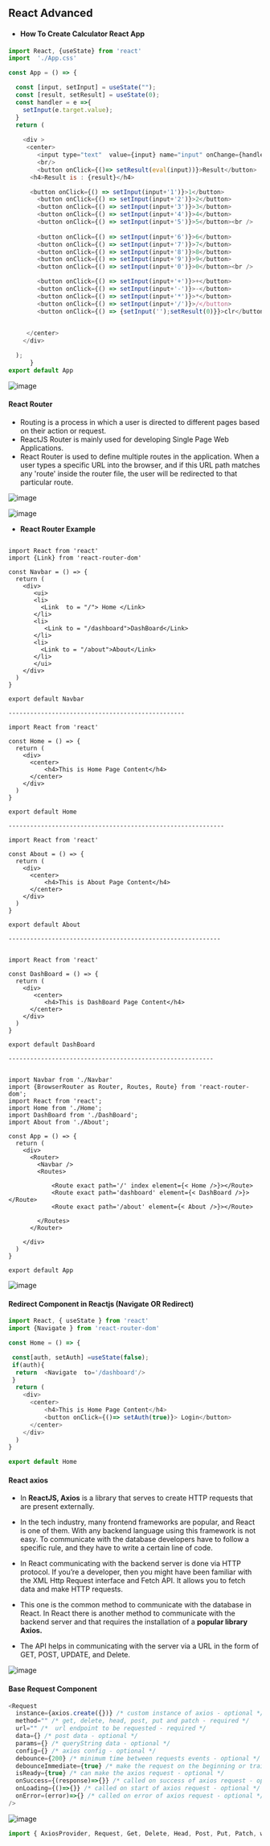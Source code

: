 ## React Advanced 

* #### How To Create Calculator React App

```JavaScript
import React, {useState} from 'react'
import  './App.css'

const App = () => {

  const [input, setInput] = useState("");
  const [result, setResult] = useState(0);
  const handler = e =>{
    setInput(e.target.value);
  }
  return (
   
    <div >
     <center>
        <input type="text"  value={input} name="input" onChange={handler}/>
        <br/>
        <button onClick={()=> setResult(eval(input))}>Result</button>
      <h4>Result is : {result}</h4>

      <button onClick={() => setInput(input+'1')}>1</button>
        <button onClick={() => setInput(input+'2')}>2</button>
        <button onClick={() => setInput(input+'3')}>3</button>
        <button onClick={() => setInput(input+'4')}>4</button>
        <button onClick={() => setInput(input+'5')}>5</button><br />
        
        <button onClick={() => setInput(input+'6')}>6</button>
        <button onClick={() => setInput(input+'7')}>7</button>
        <button onClick={() => setInput(input+'8')}>8</button>
        <button onClick={() => setInput(input+'9')}>9</button>
        <button onClick={() => setInput(input+'0')}>0</button><br />

        <button onClick={() => setInput(input+'+')}>+</button>
        <button onClick={() => setInput(input+'-')}>-</button>
        <button onClick={() => setInput(input+'*')}>*</button>
        <button onClick={() => setInput(input+'/')}>/</button>
        <button onClick={() => {setInput('');setResult(0)}}>clr</button><br /> 
     

     </center>
    </div>

  );
      }
export default App


```
![image](https://user-images.githubusercontent.com/40323661/158420502-1840dc30-5fb2-475f-8b55-1061f4c25160.png)

#### React Router

* Routing is a process in which a user is directed to different pages based on their action or request. 
* ReactJS Router is mainly used for developing Single Page Web Applications. 
* React Router is used to define multiple routes in the application. When a user types a specific URL into the browser, and if this URL path matches any 'route' inside the router file, the user will be redirected to that particular route.

![image](https://user-images.githubusercontent.com/40323661/158422358-4fe7157a-9575-4eae-836b-cc60b76bb3d5.png)

![image](https://user-images.githubusercontent.com/40323661/158422507-8a30efe5-00b0-47c3-9459-9b6f44234963.png)

* **React Router Example**
```JavaScrit

import React from 'react'
import {Link} from 'react-router-dom'

const Navbar = () => {
  return (
    <div>
       <ui>
       <li>
         <Link  to = "/"> Home </Link>
       </li>
       <li>
          <Link to = "/dashboard">DashBoard</Link>
       </li>
       <li>  
         <Link to = "/about">About</Link>
       </li>
       </ui>
    </div>
  )
}

export default Navbar

-------------------------------------------------

import React from 'react'

const Home = () => {
  return (
    <div>
      <center>
          <h4>This is Home Page Content</h4>
      </center>
    </div>
  )
}

export default Home

------------------------------------------------------------

import React from 'react'

const About = () => {
  return (
    <div>
      <center>
          <h4>This is About Page Content</h4>
      </center> 
    </div>
  )
}

export default About

-----------------------------------------------------------


import React from 'react'

const DashBoard = () => {
  return (
    <div>
       <center>
          <h4>This is DashBoard Page Content</h4>
      </center>
    </div>
  )
}

export default DashBoard

---------------------------------------------------------


import Navbar from './Navbar'
import {BrowserRouter as Router, Routes, Route} from 'react-router-dom';
import React from 'react';
import Home from './Home';
import DashBoard from './DashBoard';
import About from './About';

const App = () => {
  return (
    <div>
      <Router>
        <Navbar />
        <Routes>
            
            <Route exact path='/' index element={< Home />}></Route>
            <Route exact path='dashboard' element={< DashBoard />}></Route>
            <Route exact path='/about' element={< About />}></Route>
           
        </Routes>
      </Router>
      
    </div>
  )
}

export default App

```

![image](https://user-images.githubusercontent.com/40323661/159120872-6137d6df-a59a-498d-b493-eb7f53102d42.png)

#### Redirect Component in Reactjs  (Navigate OR Redirect)

```JavaScript
import React, { useState } from 'react'
import {Navigate } from 'react-router-dom'

const Home = () => {

 const[auth, setAuth] =useState(false);
 if(auth){
  return  <Navigate  to='/dashboard'/>
 }
  return (
    <div>
      <center>
          <h4>This is Home Page Content</h4>
          <button onClick={()=> setAuth(true)}> Login</button>
      </center>
    </div>
  )
}

export default Home
```

#### React axios

* In **ReactJS, Axios** is a library that serves to create HTTP requests that are present externally.

* In the tech industry, many frontend frameworks are popular, and React is one of them. With any backend language using this framework is not easy. To communicate with the database developers have to follow a specific rule, and they have to write a certain line of code. 

* In React communicating with the backend server is done via HTTP protocol. If you’re a developer, then you might have been familiar with the XML Http Request interface and Fetch API. It allows you to fetch data and make HTTP requests.  

* This one is the common method to communicate with the database in React. In React there is another method to communicate with the backend server and that requires the installation of a **popular library Axios.** 


* The API helps in communicating with the server via a URL in the form of GET, POST, UPDATE, and Delete.

![image](https://user-images.githubusercontent.com/40323661/159152018-ef5d15b4-8e6c-452c-85f6-3a9a887abba0.png)

#### Base Request Component

```JavaScript
<Request
  instance={axios.create({})} /* custom instance of axios - optional */
  method="" /* get, delete, head, post, put and patch - required */
  url="" /*  url endpoint to be requested - required */
  data={} /* post data - optional */
  params={} /* queryString data - optional */
  config={} /* axios config - optional */
  debounce={200} /* minimum time between requests events - optional */
  debounceImmediate={true} /* make the request on the beginning or trailing end of debounce - optional */
  isReady={true} /* can make the axios request - optional */
  onSuccess={(response)=>{}} /* called on success of axios request - optional */
  onLoading={()=>{}} /* called on start of axios request - optional */
  onError=(error)=>{} /* called on error of axios request - optional */
/>
```
![image](https://user-images.githubusercontent.com/40323661/159152092-aef4e84c-9dd7-48cb-9863-a6747aae18c5.png)

```javaScript
import { AxiosProvider, Request, Get, Delete, Head, Post, Put, Patch, withAxios } from 'react-axios'
```
